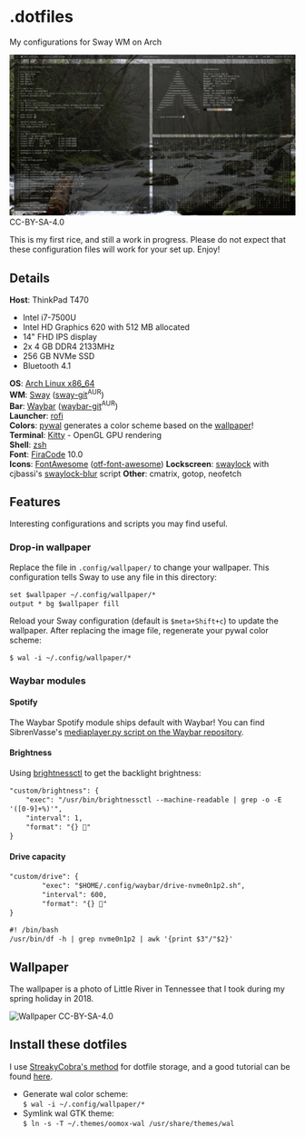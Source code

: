 # .dotfiles
My configurations for Sway WM on Arch

![Screenshot](/screenshot.png?raw=true)
CC-BY-SA-4.0

This is my first rice, and still a work in progress. Please do not expect that these configuration files will work for your set up. Enjoy!

## Details
**Host**: ThinkPad T470
* Intel i7-7500U
* Intel HD Graphics 620 with 512 MB allocated
* 14" FHD IPS display
* 2x 4 GB DDR4 2133MHz
* 256 GB NVMe SSD
* Bluetooth 4.1

**OS**: [Arch Linux x86_64](https://www.archlinux.org/)<br />
**WM**: [Sway](https://swaywm.org/) ([sway-git](https://aur.archlinux.org/packages/sway-git/)<sup>AUR</sup>)<br />
**Bar**: [Waybar](https://github.com/alexays/waybar) ([waybar-git](https://aur.archlinux.org/packages/waybar-git)<sup>AUR</sup>)<br />
**Launcher**: [rofi](https://github.com/DaveDavenport/rofi)<br />
**Colors**: [pywal](https://github.com/dylanaraps/pywal) generates a color scheme based on the [wallpaper](#drop-in-wallpaper)!<br />
**Terminal**: [Kitty](https://sw.kovidgoyal.net/kitty/) - OpenGL GPU rendering <br />
**Shell**: [zsh](http://zsh.sourceforge.net/)<br />
**Font**: [FiraCode](https://github.com/tonsky/FiraCode) 10.0<br />
**Icons**: [FontAwesome](https://fontawesome.com/) ([otf-font-awesome](https://www.archlinux.org/packages/community/any/otf-font-awesome/))
**Lockscreen**: [swaylock](https://github.com/swaywm/swaylock) with cjbassi's [swaylock-blur](https://github.com/cjbassi/swaylock-blur) script
**Other**: cmatrix, gotop, neofetch

## Features
Interesting configurations and scripts you may find useful.

### Drop-in wallpaper
Replace the file in `.config/wallpaper/` to change your wallpaper. This configuration tells Sway to use any file in this directory:

```
set $wallpaper ~/.config/wallpaper/*
output * bg $wallpaper fill
```

Reload your Sway configuration (default is `$meta+Shift+c`) to update the wallpaper. After replacing the image file, regenerate your pywal color scheme:

```
$ wal -i ~/.config/wallpaper/*
```

### Waybar modules
#### Spotify
The Waybar Spotify module ships default with Waybar! You can find SibrenVasse's [mediaplayer.py script on the Waybar repository](https://github.com/Alexays/Waybar/blob/master/resources/custom_modules/mediaplayer.py).

#### Brightness 
Using [brightnessctl](https://github.com/Hummer12007/brightnessctl) to get the backlight brightness:

```
"custom/brightness": {
	"exec": "/usr/bin/brightnessctl --machine-readable | grep -o -E '([0-9]+%)'",
	"interval": 1,
	"format": "{} "
} 
```

#### Drive capacity
```
"custom/drive": {
        "exec": "$HOME/.config/waybar/drive-nvme0n1p2.sh",
        "interval": 600,
        "format": "{} "
}
```

```
#! /bin/bash
/usr/bin/df -h | grep nvme0n1p2 | awk '{print $3"/"$2}'
```

## Wallpaper
The wallpaper is a photo of Little River in Tennessee that I took during my spring holiday in 2018.

![Wallpaper](/.config/wallpaper/DSC_0140_edit.jpg?raw=true)
CC-BY-SA-4.0

## Install these dotfiles
I use [StreakyCobra's method](https://news.ycombinator.com/item?id=11071754) for dotfile storage, and a good tutorial can be found [here](https://developer.atlassiancom/blog/2016/02/best-way-to-store-dotfiles-git-bare-repo).

* Generate wal color scheme:<br />
`$ wal -i ~/.config/wallpaper/*`
* Symlink wal GTK theme:<br />
`$ ln -s -T ~/.themes/oomox-wal /usr/share/themes/wal`
